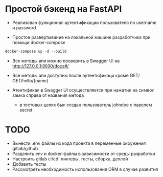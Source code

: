 # Простой бэкенд на FastAPI

* Реализован функционал аутентификации пользователя по username и password

* Простое развёртывание на локальной машине разработчика при помощи docker-compose
```python
docker-compose up -d --build
```

* Все методы апи можно проверить в Swagger UI на http://127.0.0.1:8000/docs#/ 

* Все методы апи доступны после аутентификаци кроме GET/ GET/hello/{name}

* Атентификая в Swagger UI осуществляется при нажатии на символ замка справа от названия метода 
  - в тестовых целях был создан пользователь johndoe c паролем secret



# TODO

* Вынести .env файлы из кода проекта в переменные окружения gitlab/github
* Разделить env и docker-файлы в зависимости от среды разработки 
* Настроить gitlab ci/cd: линтеры, тесты, сборка, деплой
* Добавить тесты 
* Рассмотреть необходимость использования ORM в случае развития 





 
